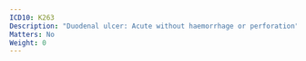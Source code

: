 ```yaml
---
ICD10: K263
Description: "Duodenal ulcer: Acute without haemorrhage or perforation"
Matters: No
Weight: 0
---
```


